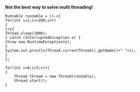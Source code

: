 **Not the best way to solve multi threading!**
```
Runnable runnable = ()->{
for(int i=1;i<=100;i++)
{
try{
Thread.sleep(1000);
} catch (InterruptedException e) {
throw new RuntimeException(e);
}
System.out.println(Thread.currentThread().getName()+" "+i);
}
};

for(int i=0;i<3;i++)
{
    Thread thread = new Thread(runnable);
    thread.start();
}
```